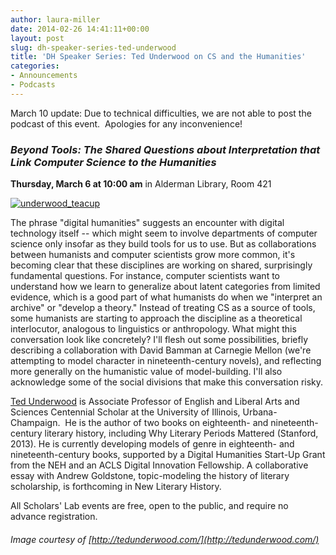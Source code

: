 ```yaml
---
author: laura-miller
date: 2014-02-26 14:41:11+00:00
layout: post
slug: dh-speaker-series-ted-underwood
title: 'DH Speaker Series: Ted Underwood on CS and the Humanities'
categories:
- Announcements
- Podcasts
---
```




March 10 update: Due to technical difficulties, we are not able to post the podcast of this event.  Apologies for any inconvenience!


### ___Beyond Tools: The Shared Questions about Interpretation that Link Computer Science to the Humanities___


**Thursday, March 6 at 10:00 am**
in Alderman Library, Room 421

[![underwood_teacup](http://www.scholarslab.org/wp-content/uploads/2014/02/underwood_teacup.png)](http://www.scholarslab.org/wp-content/uploads/2014/02/underwood_teacup.png)

The phrase "digital humanities" suggests an encounter with digital technology itself -- which might seem to involve departments of computer science only insofar as they build tools for us to use. But as collaborations between humanists and computer scientists grow more common, it's becoming clear that these disciplines are working on shared, surprisingly fundamental questions. For instance, computer scientists want to understand how we learn to generalize about latent categories from limited evidence, which is a good part of what humanists do when we "interpret an archive" or "develop a theory." Instead of treating CS as a source of tools, some humanists are starting to approach the discipline as a theoretical interlocutor, analogous to linguistics or anthropology. What might this conversation look like concretely? I'll flesh out some possibilities, briefly describing a collaboration with David Bamman at Carnegie Mellon (we're attempting to model character in nineteenth-century novels), and reflecting more generally on the humanistic value of model-building. I'll also acknowledge some of the social divisions that make this conversation risky.

[Ted Underwood](http://www.english.illinois.edu/people/tunder) is Associate Professor of English and Liberal Arts and Sciences Centennial Scholar at the University of Illinois, Urbana-Champaign.  He is the author of two books on eighteenth- and nineteenth-century literary history, including Why Literary Periods Mattered (Stanford, 2013). He is currently developing models of genre in eighteenth- and nineteenth-century books, supported by a Digital Humanities Start-Up Grant from the NEH and an ACLS Digital Innovation Fellowship. A collaborative essay with Andrew Goldstone, topic-modeling the history of literary scholarship, is forthcoming in New Literary History.

All Scholars' Lab events are free, open to the public, and require no advance registration.


###### Image courtesy of [http://tedunderwood.com/](http://tedunderwood.com/)



